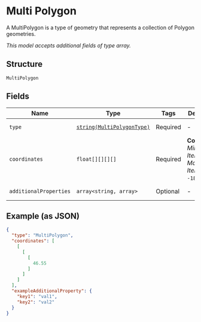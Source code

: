 
# Multi Polygon

A MultiPolygon is a type of geometry that represents a collection of Polygon geometries.

*This model accepts additional fields of type array.*

## Structure

`MultiPolygon`

## Fields

| Name | Type | Tags | Description | Getter | Setter |
|  --- | --- | --- | --- | --- | --- |
| `type` | [`string(MultiPolygonType)`](../../doc/models/multi-polygon-type.md) | Required | - | getType(): string | setType(string type): void |
| `coordinates` | `float[][][][]` | Required | **Constraints**: *Minimum Items*: `1`, *Maximum Items*: `10`, `>= -180`, `<= 180` | getCoordinates(): array | setCoordinates(array coordinates): void |
| `additionalProperties` | `array<string, array>` | Optional | - | findAdditionalProperty(string key): array | additionalProperty(string key, array value): void |

## Example (as JSON)

```json
{
  "type": "MultiPolygon",
  "coordinates": [
    [
      [
        [
          46.55
        ]
      ]
    ]
  ],
  "exampleAdditionalProperty": {
    "key1": "val1",
    "key2": "val2"
  }
}
```

